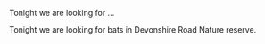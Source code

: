 <!--
title: Tonight we are looking for bats in Devonshire Road Nature reserve.
date: Sun Sep 28 2014 19:18:36 GMT+0100 (British Summer Time)
tags: tonight,looking,bats,devonshire,road
-->
Tonight we are looking for ...
<p>Tonight we are looking for bats in Devonshire Road Nature reserve.</p>
